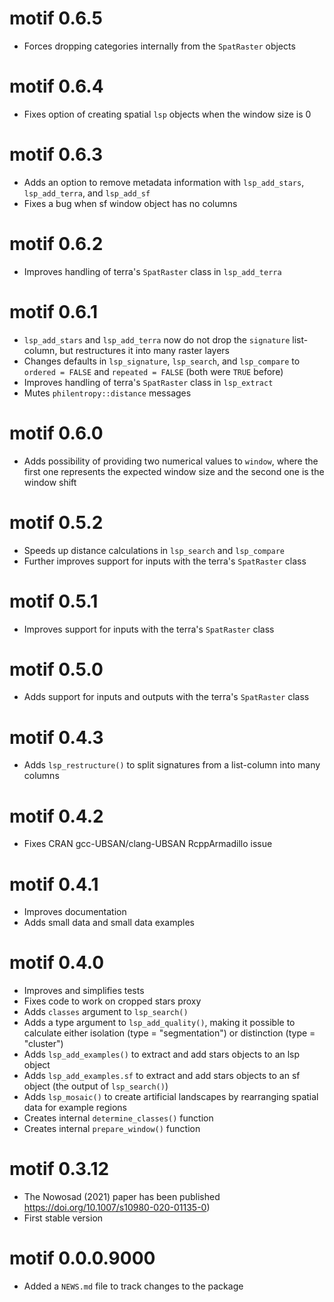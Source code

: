 # motif 0.6.5

* Forces dropping categories internally from the `SpatRaster` objects

# motif 0.6.4

* Fixes option of creating spatial `lsp` objects when the window size is 0

# motif 0.6.3

* Adds an option to remove metadata information with `lsp_add_stars`, `lsp_add_terra`, and `lsp_add_sf`
* Fixes a bug when sf window object has no columns

# motif 0.6.2

* Improves handling of terra's `SpatRaster` class in `lsp_add_terra`

# motif 0.6.1

* `lsp_add_stars` and `lsp_add_terra` now do not drop the `signature` list-column, but restructures it into many raster layers
* Changes defaults in `lsp_signature`, `lsp_search`, and `lsp_compare` to `ordered = FALSE` and `repeated = FALSE` (both were `TRUE` before)
* Improves handling of terra's `SpatRaster` class in `lsp_extract`
* Mutes `philentropy::distance` messages

# motif 0.6.0

* Adds possibility of providing two numerical values to `window`, where the first one represents the expected window size and the second one is the window shift

# motif 0.5.2

* Speeds up distance calculations in `lsp_search` and `lsp_compare`
* Further improves support for inputs with the terra's `SpatRaster` class

# motif 0.5.1

* Improves support for inputs with the terra's `SpatRaster` class

# motif 0.5.0

* Adds support for inputs and outputs with the terra's `SpatRaster` class

# motif 0.4.3

* Adds `lsp_restructure()` to split signatures from a list-column into many columns

# motif 0.4.2

* Fixes CRAN gcc-UBSAN/clang-UBSAN RcppArmadillo issue

# motif 0.4.1

* Improves documentation
* Adds small data and small data examples

# motif 0.4.0

* Improves and simplifies tests
* Fixes code to work on cropped stars proxy
* Adds `classes` argument to `lsp_search()`
* Adds a type argument to `lsp_add_quality()`, making it possible to calculate either isolation (type = "segmentation") or distinction (type = "cluster")
* Adds `lsp_add_examples()` to extract and add stars objects to an lsp object
* Adds `lsp_add_examples.sf` to extract and add stars objects to an sf object (the output of `lsp_search()`)
* Adds `lsp_mosaic()` to create artificial landscapes by rearranging spatial data for example regions
* Creates internal `determine_classes()` function
* Creates internal `prepare_window()` function

# motif 0.3.12

* The Nowosad (2021) paper has been published <https://doi.org/10.1007/s10980-020-01135-0>)
* First stable version

# motif 0.0.0.9000

* Added a `NEWS.md` file to track changes to the package
